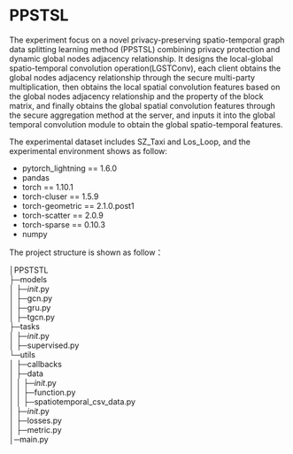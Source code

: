 # PPSTSL
The experiment focus on a novel privacy-preserving spatio-temporal graph data splitting learning method (PPSTSL) combining privacy protection and dynamic global nodes adjacency relationship. It designs the local-global spatio-temporal convolution operation(LGSTConv), each client obtains the global nodes adjacency relationship through the secure multi-party multiplication, then obtains the local spatial convolution features based on the global nodes adjacency relationship and the property of the block matrix, and finally obtains the global spatial convolution features through the secure aggregation method at the server, and inputs it into the global temporal convolution module to obtain the global spatio-temporal features.

The experimental dataset includes SZ_Taxi and Los_Loop, and the experimental environment shows as follow:
* pytorch_lightning == 1.6.0
* pandas
* torch == 1.10.1
* torch-cluser == 1.5.9
* torch-geometric == 2.1.0.post1
* torch-scatter == 2.0.9
* torch-sparse == 0.10.3
* numpy

The project structure is shown as follow：

│PPSTSTL   
├─models  
│    ├─_init_.py  
│    ├─gcn.py  
│    ├─gru.py  
│    ├─tgcn.py  
├─tasks  
│    ├─_init_.py  
│    ├─supervised.py  
└─utils  
│    ├─callbacks  
│    ├─data  
│    │   ├─_init_.py   
│    │   ├─function.py   
│    │   ├─spatiotemporal_csv_data.py   
│    ├─_init_.py  
│    ├─losses.py  
│    ├─metric.py  
│─main.py
